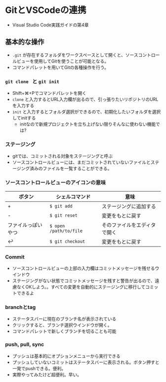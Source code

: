 # GitとVSCodeの連携
- Visual Studio Code実践ガイドの第4章

## 基本的な操作
- `.git` が存在するフォルダをワークスペースとして開くと、ソースコントロールビューを使用してGitを使うことが可能となる。
- コマンドパレットを用いてGitの各種操作を行う。

### `git clone ` と `git init`
- Shift+⌘+Pでコマンドパレットを開く
- `clone` と入力するとURL入力欄が出るので、引っ張りたいリポジトリのURLを入力する
- `init` と入力するとフォルダ選択ができるので、初期化したいフォルダを選択してinitする
  - initなので新規プロジェクトを立ち上げない限りそんなに使わない機能では?

### ステージング
- gitでは、コミットされる対象をステージングと呼ぶ
- ソースコントロールビューには、まだコミットされていないファイルとステージング済みのファイルを一覧することができる。

### ソースコントロールビューのアイコンの意味
|ボタン|シェルコマンド|意味|
| ---- | ---- | ---- |
|  +  |  `$ git add`  |ステージングに追加する|
|  -  |  `$ git reset`  |変更をもとに戻す|
|  ファイルっぽいやつ  | `$ open /path/to/file` |そのファイルをエディタで開く|
|  ↩  |  `$ git checkout`|変更をもとに戻す|

### Commit
- ソースコントロールビューの上部の入力欄はコミットメッセージを残せるウインドウ
- ステージングがない状態でコミットメッセージを残すと警告が出るので、遠慮なくOKしよう。。すべての変更を自動的にステージングに移行してコミットできるよ

### branchとtag
- ステータスバーに現在のブランチ名が表示されている
- クリックすると、ブランチ選択ウインドウが開く。
- コマンドパレットで新しくブランチを切ることも可能

### push, pull, sync
- プッシュは基本的にオプションメニューから実行できる
- プッシュしていないコミットはステータスバーに表示される。ボタン押すと一発でpushできる。便利。
- 実際やってみたけど超便利。早い。